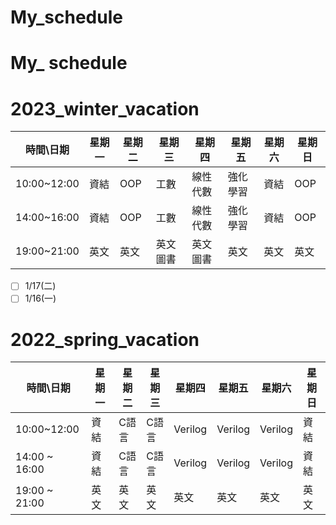 # My_schedule
# My_ schedule

# 2023_winter_vacation

| 時間\日期 | 星期一 | 星期二 | 星期三 | 星期四 | 星期五 | 星期六 | 星期日  |
|-|-|-|-|-|-|-|-|
| 10:00~12:00 | 資結 | OOP | 工數 | 線性代數 | 強化學習 | 資結 | OOP  |
| 14:00~16:00 | 資結 | OOP | 工數 | 線性代數 | 強化學習 | 資結 | OOP  |
| 19:00~21:00 | 英文 | 英文 | 英文圖書 | 英文圖書 | 英文 | 英文 | 英文  |

- [ ] 1/17(二)
- [ ] 1/16(一)

# 2022_spring_vacation
| 時間\日期 | 星期一 | 星期二 | 星期三 | 星期四 | 星期五 | 星期六 | 星期日  |
|-|-|-|-|-|-|-|-|
| 10:00~12:00 | 資結 | C語言 | C語言 | Verilog | Verilog | Verilog | 資結  |
| 14:00 ~ 16:00 | 資結 | C語言 | C語言 | Verilog | Verilog | Verilog | 資結  |
| 19:00 ~ 21:00 | 英文 | 英文 | 英文 | 英文 | 英文 | 英文 | 英文  |






